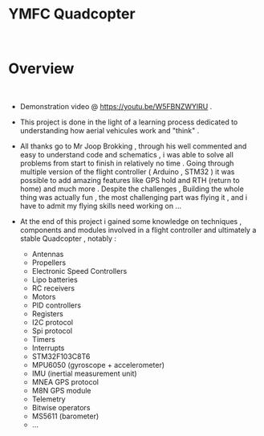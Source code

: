 # YMFC Quadcopter
<br>

# Overview
<br>

- Demonstration video @ https://youtu.be/W5FBNZWYlRU .

- This project is done in the light of a learning process dedicated to understanding how aerial vehicules work and "think" .

- All thanks go to Mr Joop Brokking , through his well commented and easy to understand code and schematics , i was able to solve all 
problems from start to finish in relatively no time . Going through multiple version of the flight controller ( Arduino , STM32 ) it was possible to add amazing features like GPS hold and RTH (return to home) and much more . Despite the challenges , Building the whole thing was actually fun , the most challenging part was flying it , and i have to admit my flying skills need working on ...

- At the end of this project i gained some knowledge on techniques , components and modules involved in a flight controller and ultimately a stable Quadcopter , notably :
    
    - Antennas
    - Propellers
    - Electronic Speed Controllers
    - Lipo batteries 
    - RC receivers
    - Motors
    - PID controllers
    - Registers 
    - I2C protocol 
    - Spi protocol
    - Timers
    - Interrupts 
    - STM32F103C8T6
    - MPU6050 (gyroscope + accelerometer)
    - IMU (inertial measurement unit)
    - MNEA GPS protocol 
    - M8N GPS module 
    - Telemetry
    - Bitwise operators 
    - MS5611 (barometer)
    - ...
